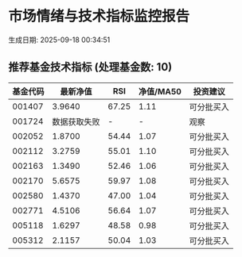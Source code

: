 # 市场情绪与技术指标监控报告

生成日期: 2025-09-18 00:34:51

## 推荐基金技术指标 (处理基金数: 10)
| 基金代码 | 最新净值 | RSI | 净值/MA50 | 投资建议 |
|----------|----------|-----|-----------|----------|
| 001407 | 3.9640 | 67.25 | 1.11 | 可分批买入 |
| 001724 | 数据获取失败 | - | - | 观察 |
| 002052 | 1.8700 | 54.44 | 1.07 | 可分批买入 |
| 002112 | 3.2759 | 55.01 | 1.10 | 可分批买入 |
| 002163 | 1.3490 | 52.46 | 1.06 | 可分批买入 |
| 002170 | 5.6575 | 59.97 | 1.08 | 可分批买入 |
| 002580 | 1.4370 | 47.00 | 1.04 | 可分批买入 |
| 002771 | 4.5106 | 56.64 | 1.07 | 可分批买入 |
| 005118 | 1.6297 | 48.58 | 0.98 | 可分批买入 |
| 005312 | 2.1157 | 50.04 | 1.03 | 可分批买入 |
